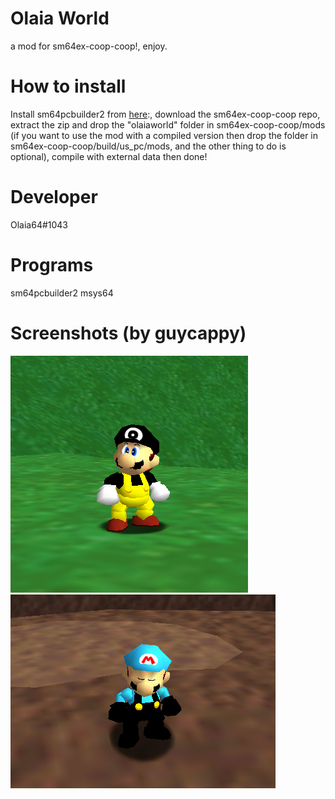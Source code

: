 # Olaia World
a mod for sm64ex-coop-coop!, enjoy.
# How to install
Install sm64pcbuilder2 from [here](https://sm64pc.info/sm64pcbuilder2/):, download the sm64ex-coop-coop repo, extract the zip and drop the "olaiaworld" folder in sm64ex-coop-coop/mods (if you want to use the mod with a compiled version then drop the folder in sm64ex-coop-coop/build/us_pc/mods, and the other thing to do is optional), compile with external data then done!
# Developer
Olaia64#1043
# Programs
sm64pcbuilder2 
msys64
# Screenshots (by guycappy) 
![](images/olaia.png)
![](images/diego.png)

